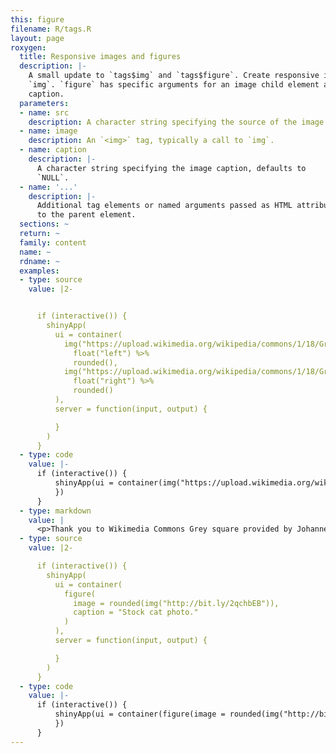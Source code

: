 ```yaml
---
this: figure
filename: R/tags.R
layout: page
roxygen:
  title: Responsive images and figures
  description: |-
    A small update to `tags$img` and `tags$figure`. Create responsive images with
    `img`. `figure` has specific arguments for an image child element and image
    caption.
  parameters:
  - name: src
    description: A character string specifying the source of the image.
  - name: image
    description: An `<img>` tag, typically a call to `img`.
  - name: caption
    description: |-
      A character string specifying the image caption, defaults to
      `NULL`.
  - name: '...'
    description: |-
      Additional tag elements or named arguments passed as HTML attributes
      to the parent element.
  sections: ~
  return: ~
  family: content
  name: ~
  rdname: ~
  examples:
  - type: source
    value: |2-


      if (interactive()) {
        shinyApp(
          ui = container(
            img("https://upload.wikimedia.org/wikipedia/commons/1/18/Grey_Square.svg") %>%
              float("left") %>%
              rounded(),
            img("https://upload.wikimedia.org/wikipedia/commons/1/18/Grey_Square.svg") %>%
              float("right") %>%
              rounded()
          ),
          server = function(input, output) {

          }
        )
      }
  - type: code
    value: |-
      if (interactive()) {
          shinyApp(ui = container(img("https://upload.wikimedia.org/wikipedia/commons/1/18/Grey_Square.svg") %>% float("left") %>% rounded(), img("https://upload.wikimedia.org/wikipedia/commons/1/18/Grey_Square.svg") %>% float("right") %>% rounded()), server = function(input, output) {
          })
      }
  - type: markdown
    value: |
      <p>Thank you to Wikimedia Commons Grey square provided by Johannes Rössel (Own work) [Public domain]</p>
  - type: source
    value: |2-

      if (interactive()) {
        shinyApp(
          ui = container(
            figure(
              image = rounded(img("http://bit.ly/2qchbEB")),
              caption = "Stock cat photo."
            )
          ),
          server = function(input, output) {

          }
        )
      }
  - type: code
    value: |-
      if (interactive()) {
          shinyApp(ui = container(figure(image = rounded(img("http://bit.ly/2qchbEB")), caption = "Stock cat photo.")), server = function(input, output) {
          })
      }
---
```

